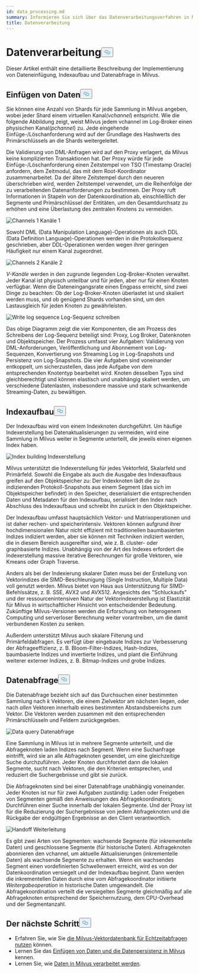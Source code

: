 ```yaml
---
id: data_processing.md
summary: Informieren Sie sich über das Datenverarbeitungsverfahren in Milvus.
title: Datenverarbeitung
---
```

<h1 id="Data-Processing" class="common-anchor-header">Datenverarbeitung<button data-href="#Data-Processing" class="anchor-icon" translate="no">
      <svg translate="no"
        aria-hidden="true"
        focusable="false"
        height="20"
        version="1.1"
        viewBox="0 0 16 16"
        width="16"
      >
        <path
          fill="#0092E4"
          fill-rule="evenodd"
          d="M4 9h1v1H4c-1.5 0-3-1.69-3-3.5S2.55 3 4 3h4c1.45 0 3 1.69 3 3.5 0 1.41-.91 2.72-2 3.25V8.59c.58-.45 1-1.27 1-2.09C10 5.22 8.98 4 8 4H4c-.98 0-2 1.22-2 2.5S3 9 4 9zm9-3h-1v1h1c1 0 2 1.22 2 2.5S13.98 12 13 12H9c-.98 0-2-1.22-2-2.5 0-.83.42-1.64 1-2.09V6.25c-1.09.53-2 1.84-2 3.25C6 11.31 7.55 13 9 13h4c1.45 0 3-1.69 3-3.5S14.5 6 13 6z"
        ></path>
      </svg>
    </button></h1><p>Dieser Artikel enthält eine detaillierte Beschreibung der Implementierung von Dateneinfügung, Indexaufbau und Datenabfrage in Milvus.</p>
<h2 id="Data-insertion" class="common-anchor-header">Einfügen von Daten<button data-href="#Data-insertion" class="anchor-icon" translate="no">
      <svg translate="no"
        aria-hidden="true"
        focusable="false"
        height="20"
        version="1.1"
        viewBox="0 0 16 16"
        width="16"
      >
        <path
          fill="#0092E4"
          fill-rule="evenodd"
          d="M4 9h1v1H4c-1.5 0-3-1.69-3-3.5S2.55 3 4 3h4c1.45 0 3 1.69 3 3.5 0 1.41-.91 2.72-2 3.25V8.59c.58-.45 1-1.27 1-2.09C10 5.22 8.98 4 8 4H4c-.98 0-2 1.22-2 2.5S3 9 4 9zm9-3h-1v1h1c1 0 2 1.22 2 2.5S13.98 12 13 12H9c-.98 0-2-1.22-2-2.5 0-.83.42-1.64 1-2.09V6.25c-1.09.53-2 1.84-2 3.25C6 11.31 7.55 13 9 13h4c1.45 0 3-1.69 3-3.5S14.5 6 13 6z"
        ></path>
      </svg>
    </button></h2><p>Sie können eine Anzahl von Shards für jede Sammlung in Milvus angeben, wobei jeder Shard einem virtuellen Kanal<em>(vchannel</em>) entspricht. Wie die folgende Abbildung zeigt, weist Milvus jedem vchannel im Log-Broker einen physischen Kanal<em>(pchannel</em>) zu. Jede eingehende Einfüge-/Löschanforderung wird auf der Grundlage des Hashwerts des Primärschlüssels an die Shards weitergeleitet.</p>
<p>Die Validierung von DML-Anfragen wird auf den Proxy verlagert, da Milvus keine komplizierten Transaktionen hat. Der Proxy würde für jede Einfüge-/Löschanforderung einen Zeitstempel von TSO (Timestamp Oracle) anfordern, dem Zeitmodul, das mit dem Root-Koordinator zusammenarbeitet. Da der ältere Zeitstempel durch den neueren überschrieben wird, werden Zeitstempel verwendet, um die Reihenfolge der zu verarbeitenden Datenanforderungen zu bestimmen. Der Proxy ruft Informationen in Stapeln von der Datenkoordination ab, einschließlich der Segmente und Primärschlüssel der Entitäten, um den Gesamtdurchsatz zu erhöhen und eine Überlastung des zentralen Knotens zu vermeiden.</p>
<p>
  
   <span class="img-wrapper"> <img translate="no" src="/docs/v2.5.x/assets/channels_1.jpg" alt="Channels 1" class="doc-image" id="channels-1" />
   </span> <span class="img-wrapper"> <span>Kanäle 1</span> </span></p>
<p>Sowohl DML (Data Manipulation Language)-Operationen als auch DDL (Data Definition Language)-Operationen werden in die Protokollsequenz geschrieben, aber DDL-Operationen werden wegen ihrer geringen Häufigkeit nur einem Kanal zugeordnet.</p>
<p>
  
   <span class="img-wrapper"> <img translate="no" src="/docs/v2.5.x/assets/channels_2.jpg" alt="Channels 2" class="doc-image" id="channels-2" />
   </span> <span class="img-wrapper"> <span>Kanäle 2</span> </span></p>
<p><em>V-Kanäle</em> werden in den zugrunde liegenden Log-Broker-Knoten verwaltet. Jeder Kanal ist physisch unteilbar und für jeden, aber nur für einen Knoten verfügbar. Wenn die Dateneingangsrate einen Engpass erreicht, sind zwei Dinge zu beachten: Ob der Log-Broker-Knoten überlastet ist und skaliert werden muss, und ob genügend Shards vorhanden sind, um den Lastausgleich für jeden Knoten zu gewährleisten.</p>
<p>
  
   <span class="img-wrapper"> <img translate="no" src="/docs/v2.5.x/assets/write_log_sequence.jpg" alt="Write log sequence" class="doc-image" id="write-log-sequence" />
   </span> <span class="img-wrapper"> <span>Log-Sequenz schreiben</span> </span></p>
<p>Das obige Diagramm zeigt die vier Komponenten, die am Prozess des Schreibens der Log-Sequenz beteiligt sind: Proxy, Log Broker, Datenknoten und Objektspeicher. Der Prozess umfasst vier Aufgaben: Validierung von DML-Anforderungen, Veröffentlichung und Abonnement von Log-Sequenzen, Konvertierung von Streaming Log in Log-Snapshots und Persistenz von Log-Snapshots. Die vier Aufgaben sind voneinander entkoppelt, um sicherzustellen, dass jede Aufgabe von dem entsprechenden Knotentyp bearbeitet wird. Knoten desselben Typs sind gleichberechtigt und können elastisch und unabhängig skaliert werden, um verschiedene Datenlasten, insbesondere massive und stark schwankende Streaming-Daten, zu bewältigen.</p>
<h2 id="Index-building" class="common-anchor-header">Indexaufbau<button data-href="#Index-building" class="anchor-icon" translate="no">
      <svg translate="no"
        aria-hidden="true"
        focusable="false"
        height="20"
        version="1.1"
        viewBox="0 0 16 16"
        width="16"
      >
        <path
          fill="#0092E4"
          fill-rule="evenodd"
          d="M4 9h1v1H4c-1.5 0-3-1.69-3-3.5S2.55 3 4 3h4c1.45 0 3 1.69 3 3.5 0 1.41-.91 2.72-2 3.25V8.59c.58-.45 1-1.27 1-2.09C10 5.22 8.98 4 8 4H4c-.98 0-2 1.22-2 2.5S3 9 4 9zm9-3h-1v1h1c1 0 2 1.22 2 2.5S13.98 12 13 12H9c-.98 0-2-1.22-2-2.5 0-.83.42-1.64 1-2.09V6.25c-1.09.53-2 1.84-2 3.25C6 11.31 7.55 13 9 13h4c1.45 0 3-1.69 3-3.5S14.5 6 13 6z"
        ></path>
      </svg>
    </button></h2><p>Der Indexaufbau wird von einem Indexknoten durchgeführt. Um häufige Indexerstellung bei Datenaktualisierungen zu vermeiden, wird eine Sammlung in Milvus weiter in Segmente unterteilt, die jeweils einen eigenen Index haben.</p>
<p>
  
   <span class="img-wrapper"> <img translate="no" src="/docs/v2.5.x/assets/index_building.jpg" alt="Index building" class="doc-image" id="index-building" />
   </span> <span class="img-wrapper"> <span>Indexerstellung</span> </span></p>
<p>Milvus unterstützt die Indexerstellung für jedes Vektorfeld, Skalarfeld und Primärfeld. Sowohl die Eingabe als auch die Ausgabe des Indexaufbaus greifen auf den Objektspeicher zu: Der Indexknoten lädt die zu indizierenden Protokoll-Snapshots aus einem Segment (das sich im Objektspeicher befindet) in den Speicher, deserialisiert die entsprechenden Daten und Metadaten für den Indexaufbau, serialisiert den Index nach Abschluss des Indexaufbaus und schreibt ihn zurück in den Objektspeicher.</p>
<p>Der Indexaufbau umfasst hauptsächlich Vektor- und Matrixoperationen und ist daher rechen- und speicherintensiv. Vektoren können aufgrund ihrer hochdimensionalen Natur nicht effizient mit traditionellen baumbasierten Indizes indiziert werden, aber sie können mit Techniken indiziert werden, die in diesem Bereich ausgereifter sind, wie z. B. cluster- oder graphbasierte Indizes. Unabhängig von der Art des Indexes erfordert die Indexerstellung massive iterative Berechnungen für große Vektoren, wie Kmeans oder Graph Traverse.</p>
<p>Anders als bei der Indexierung skalarer Daten muss bei der Erstellung von Vektorindizes die SIMD-Beschleunigung (Single Instruction, Multiple Data) voll genutzt werden. Milvus bietet von Haus aus Unterstützung für SIMD-Befehlssätze, z. B. SSE, AVX2 und AVX512. Angesichts des "Schluckaufs" und der ressourcenintensiven Natur der Vektorindexerstellung ist Elastizität für Milvus in wirtschaftlicher Hinsicht von entscheidender Bedeutung. Zukünftige Milvus-Versionen werden die Erforschung von heterogenem Computing und serverloser Berechnung weiter vorantreiben, um die damit verbundenen Kosten zu senken.</p>
<p>Außerdem unterstützt Milvus auch skalare Filterung und Primärfeldabfragen. Es verfügt über eingebaute Indizes zur Verbesserung der Abfrageeffizienz, z. B. Bloom-Filter-Indizes, Hash-Indizes, baumbasierte Indizes und invertierte Indizes, und plant die Einführung weiterer externer Indizes, z. B. Bitmap-Indizes und grobe Indizes.</p>
<h2 id="Data-query" class="common-anchor-header">Datenabfrage<button data-href="#Data-query" class="anchor-icon" translate="no">
      <svg translate="no"
        aria-hidden="true"
        focusable="false"
        height="20"
        version="1.1"
        viewBox="0 0 16 16"
        width="16"
      >
        <path
          fill="#0092E4"
          fill-rule="evenodd"
          d="M4 9h1v1H4c-1.5 0-3-1.69-3-3.5S2.55 3 4 3h4c1.45 0 3 1.69 3 3.5 0 1.41-.91 2.72-2 3.25V8.59c.58-.45 1-1.27 1-2.09C10 5.22 8.98 4 8 4H4c-.98 0-2 1.22-2 2.5S3 9 4 9zm9-3h-1v1h1c1 0 2 1.22 2 2.5S13.98 12 13 12H9c-.98 0-2-1.22-2-2.5 0-.83.42-1.64 1-2.09V6.25c-1.09.53-2 1.84-2 3.25C6 11.31 7.55 13 9 13h4c1.45 0 3-1.69 3-3.5S14.5 6 13 6z"
        ></path>
      </svg>
    </button></h2><p>Die Datenabfrage bezieht sich auf das Durchsuchen einer bestimmten Sammlung nach <em>k</em> Vektoren, die einem Zielvektor am nächsten liegen, oder nach <em>allen</em> Vektoren innerhalb eines bestimmten Abstandsbereichs zum Vektor. Die Vektoren werden zusammen mit den entsprechenden Primärschlüsseln und Feldern zurückgegeben.</p>
<p>
  
   <span class="img-wrapper"> <img translate="no" src="/docs/v2.5.x/assets/data_query.jpg" alt="Data query" class="doc-image" id="data-query" />
   </span> <span class="img-wrapper"> <span>Datenabfrage</span> </span></p>
<p>Eine Sammlung in Milvus ist in mehrere Segmente unterteilt, und die Abfrageknoten laden Indizes nach Segment. Wenn eine Suchanfrage eintrifft, wird sie an alle Abfrageknoten gesendet, um eine gleichzeitige Suche durchzuführen. Jeder Knoten durchforstet dann die lokalen Segmente, sucht nach Vektoren, die den Kriterien entsprechen, und reduziert die Suchergebnisse und gibt sie zurück.</p>
<p>Die Abfrageknoten sind bei einer Datenabfrage unabhängig voneinander. Jeder Knoten ist nur für zwei Aufgaben zuständig: Laden oder Freigeben von Segmenten gemäß den Anweisungen des Abfragekoordinators; Durchführen einer Suche innerhalb der lokalen Segmente. Und der Proxy ist für die Reduzierung der Suchergebnisse von jedem Abfrageknoten und die Rückgabe der endgültigen Ergebnisse an den Client verantwortlich.</p>
<p>
  
   <span class="img-wrapper"> <img translate="no" src="/docs/v2.5.x/assets/handoff.jpg" alt="Handoff" class="doc-image" id="handoff" />
   </span> <span class="img-wrapper"> <span>Weiterleitung</span> </span></p>
<p>Es gibt zwei Arten von Segmenten: wachsende Segmente (für inkrementelle Daten) und geschlossene Segmente (für historische Daten). Abfrageknoten abonnieren den vchannel, um aktuelle Aktualisierungen (inkrementelle Daten) als wachsende Segmente zu erhalten. Wenn ein wachsendes Segment einen vordefinierten Schwellenwert erreicht, wird es von der Datenkoordination versiegelt und der Indexaufbau beginnt. Dann werden die inkrementellen Daten durch eine vom Abfragekoordinator initiierte <em>Weitergabeoperation</em> in historische Daten umgewandelt. Die Abfragekoordination verteilt die versiegelten Segmente gleichmäßig auf alle Abfrageknoten entsprechend der Speichernutzung, dem CPU-Overhead und der Segmentanzahl.</p>
<h2 id="Whats-next" class="common-anchor-header">Der nächste Schritt<button data-href="#Whats-next" class="anchor-icon" translate="no">
      <svg translate="no"
        aria-hidden="true"
        focusable="false"
        height="20"
        version="1.1"
        viewBox="0 0 16 16"
        width="16"
      >
        <path
          fill="#0092E4"
          fill-rule="evenodd"
          d="M4 9h1v1H4c-1.5 0-3-1.69-3-3.5S2.55 3 4 3h4c1.45 0 3 1.69 3 3.5 0 1.41-.91 2.72-2 3.25V8.59c.58-.45 1-1.27 1-2.09C10 5.22 8.98 4 8 4H4c-.98 0-2 1.22-2 2.5S3 9 4 9zm9-3h-1v1h1c1 0 2 1.22 2 2.5S13.98 12 13 12H9c-.98 0-2-1.22-2-2.5 0-.83.42-1.64 1-2.09V6.25c-1.09.53-2 1.84-2 3.25C6 11.31 7.55 13 9 13h4c1.45 0 3-1.69 3-3.5S14.5 6 13 6z"
        ></path>
      </svg>
    </button></h2><ul>
<li>Erfahren Sie, wie Sie <a href="https://milvus.io/blog/deep-dive-5-real-time-query.md">die Milvus-Vektordatenbank für Echtzeitabfragen nutzen</a> können.</li>
<li>Lernen Sie das <a href="https://milvus.io/blog/deep-dive-4-data-insertion-and-data-persistence.md">Einfügen von Daten und die Datenpersistenz in Milvus</a> kennen.</li>
<li>Lernen Sie, wie <a href="https://milvus.io/blog/deep-dive-3-data-processing.md">Daten in Milvus verarbeitet werden</a>.</li>
</ul>
